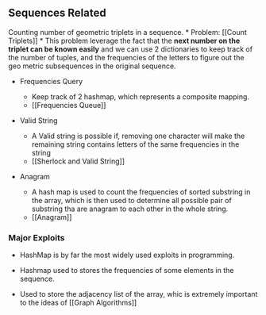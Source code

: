 ## Sequences Related
Counting number of geometric triplets in a sequence.
	* Problem: [[Count Triplets]]
	* This problem leverage the fact that the **next number on the triplet can be known easily** and we can use 2 dictionaries to keep track of the number of tuples, and the frequencies of the letters to figure out the geo metric subsequences in the original sequence. 
	
* Frequencies Query
	* Keep track of 2 hashmap, which represents a composite mapping.
	* [[Frequencies Queue]]

* Valid String
	* A Valid string is possible if, removing one character will make the remaining string contains letters of the same frequencies in the string
	* [[Sherlock and Valid String]]

* Anagram 
	* A hash map is used to count the frequencies of sorted substring in the array, which is then used to determine all possible pair of substring tha are anagram to each other in the whole string.
	* [[Anagram]]

### Major Exploits
* HashMap is by far the most widely used exploits in programming. 

* Hashmap used to stores the frequencies of some elements in the sequence. 
* Used to store the adjacency list of the array, whic is extremely important to the ideas of [[Graph Algorithms]]
